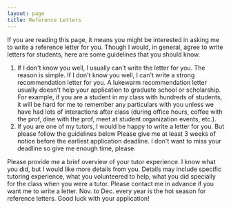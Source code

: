 ```yaml
---
layout: page
title: Reference Letters
---
```


If you are reading this page, it means you might be interested in asking me to write a reference letter for you. Though I would, in general, agree to write letters for students, here are some guidelines that you should know.

1. If I don't know you well, I usually can't write the letter for you. The reason is simple. If I don't know you well, I can't write a strong recommendation letter for you. A lukewarm recommendation letter usually doesn't help your application to graduate school or scholarship. For example, if you are a student in my class with hundreds of students, it will be hard for me to remember any particulars with you unless we have had lots of interactions after class (during office hours, coffee with the prof, dine with the prof, meet at student organization events, etc.). 
2. If you are one of my tutors, I would be happy to write a letter for you. But please follow the guidelines below
Please give me at least 3 weeks of notice before the earliest application deadline. I don't want to miss your deadline so give me enough time, please.

Please provide me a brief overview of your tutor experience. I know what you did, but I would like more details from you. Details may include specific tutoring experience, what you volunteered to help, what you did specially for the class when you were a tutor. 
Please contact me in advance if you want me to write a letter. Nov. to Dec. every year is the hot season for reference letters. Good luck with your application!
